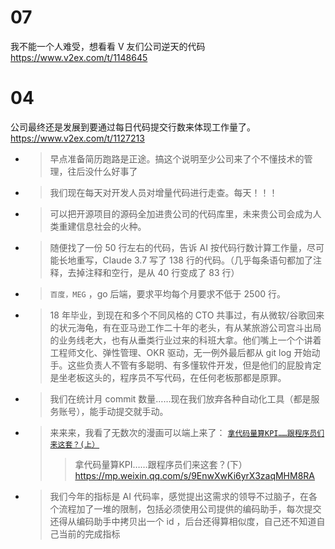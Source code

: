
# 07

我不能一个人难受，想看看 V 友们公司逆天的代码 https://www.v2ex.com/t/1148645

# 04

公司最终还是发展到要通过每日代码提交行数来体现工作量了。 https://www.v2ex.com/t/1127213
- > 早点准备简历跑路是正途。搞这个说明至少公司来了个不懂技术的管理，往后没什么好事了
- > 我们现在每天对开发人员对增量代码进行走查。每天！！！
- > 可以把开源项目的源码全加进贵公司的代码库里，未来贵公司会成为人类重建信息社会的火种。
- > 随便找了一份 50 行左右的代码，告诉 AI 按代码行数计算工作量，尽可能长地重写，Claude 3.7 写了 138 行的代码。（几乎每条语句都加了注释，去掉注释和空行，是从 40 行变成了 83 行）
- > `百度，MEG` ，go 后端，要求平均每个月要求不低于 2500 行。
- > 18 年毕业，到现在和多个不同风格的 CTO 共事过，有从微软/谷歌回来的状元海龟，有在亚马逊工作二十年的老头，有从某旅游公司宫斗出局的业务线老大，也有从垂类行业过来的科班大拿。他们嘴上一个个讲着工程师文化、弹性管理、OKR 驱动，无一例外最后都从 git log 开始动手。这些负责人不管有多聪明、有多懂软件开发，但是他们的屁股肯定是坐老板这头的，程序员不写代码，在任何老板那都是原罪。
- > 我们在统计月 commit 数量……现在我们放弃各种自动化工具（都是服务账号），能手动提交就手动。
- > 来来来，我看了无数次的漫画可以端上来了： [`拿代码量算KPI……跟程序员们来这套？(上）`](https://mp.weixin.qq.com/s/9nh67iTgT2EeLKEwkeZF4Q)
  >> 拿代码量算KPI……跟程序员们来这套？(下） https://mp.weixin.qq.com/s/9EnwXwKi6yrX3zaqMHM8RA
- > 我们今年的指标是 AI 代码率，感觉提出这需求的领导不过脑子，在各个流程加了一堆的限制，包括必须使用公司提供的编码助手，每次提交还得从编码助手中拷贝出一个 id ，后台还得算相似度，自己还不知道自己当前的完成指标
